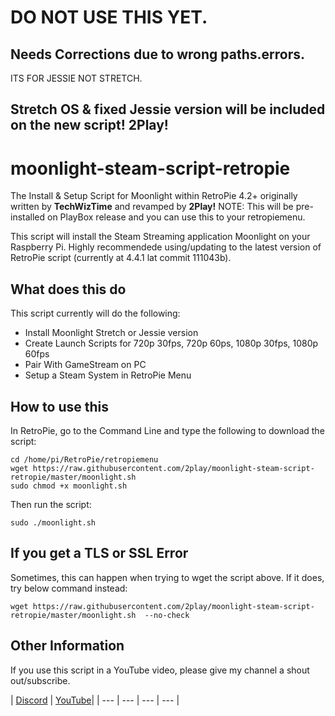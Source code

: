 # DO NOT USE THIS YET. 
## Needs Corrections due to wrong paths.errors.
ITS FOR JESSIE NOT STRETCH. 
## Stretch OS & fixed Jessie version will be included on the new script! 2Play!

# moonlight-steam-script-retropie
The Install & Setup Script for Moonlight within RetroPie 4.2+ originally written by **TechWizTime** and revamped by **2Play!**
NOTE: This will be pre-installed on PlayBox release and you can use this to your retropiemenu.

This script will install the Steam Streaming application Moonlight on your Raspberry Pi.
Highly recommendede using/updating to the latest version of RetroPie script (currently at 4.4.1 lat commit 111043b).

## What does this do
This script currently will do the following:
- Install Moonlight Stretch or Jessie version
- Create Launch Scripts for 720p 30fps, 720p 60ps, 1080p 30fps, 1080p 60fps
- Pair With GameStream on PC
- Setup a Steam System in RetroPie Menu

## How to use this
In RetroPie, go to the Command Line and type the following to download the script:
```
cd /home/pi/RetroPie/retropiemenu
wget https://raw.githubusercontent.com/2play/moonlight-steam-script-retropie/master/moonlight.sh
sudo chmod +x moonlight.sh
```
Then run the script:
```
sudo ./moonlight.sh
```

## If you get a TLS or SSL Error
Sometimes, this can happen when trying to wget the script above. If it does, try below command instead:
```
wget https://raw.githubusercontent.com/2play/moonlight-steam-script-retropie/master/moonlight.sh  --no-check
```

## Other Information
If you use this script in a YouTube video, please give my channel a shout out/subscribe.

| [Discord](https://discord.gg/ZeGCBdm) | [YouTube](https://www.youtube.com/channel/UCHj6THhkEawrZU2bqCn1geA)|
| --- | --- | --- | --- |

